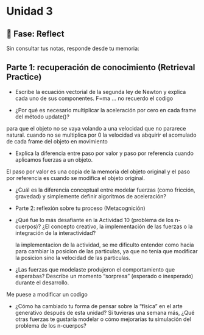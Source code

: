 # Unidad 3


## 🤔 Fase: Reflect

Sin consultar tus notas, responde desde tu memoria:

## Parte 1: recuperación de conocimiento (Retrieval Practice)

* Escribe la ecuación vectorial de la segunda ley de Newton y explica cada uno de sus componentes.
F=ma ... no recuerdo el codigo
  
* ¿Por qué es necesario multiplicar la aceleración por cero en cada frame del método update()?

para que el objeto no se vaya volando a una velocidad que no pararece natural. cuando no se multiplica por 0 la velocidad va abquirir el acomulado de cada frame del objeto en movimiento
  
* Explica la diferencia entre paso por valor y paso por referencia cuando aplicamos fuerzas a un objeto.

El paso por valor es una copia de la memoria del objeto original y el paso por referencia es cuando se modifica el objeto original.

* ¿Cuál es la diferencia conceptual entre modelar fuerzas (como fricción, gravedad) y simplemente definir algoritmos de aceleración?



* Parte 2: reflexión sobre tu proceso (Metacognición)

* ¿Qué fue lo más desafiante en la Actividad 10 (problema de los n-cuerpos)? ¿El concepto creativo, la implementación de las fuerzas o la integración de la interactividad?

  la implementacion de la actividad, se me dificulto entender como hacia para cambiar la posicion de las particulas, ya que no tenia que modificar la posicion sino la velocidad de las particulas.
  
* ¿Las fuerzas que modelaste produjeron el comportamiento que esperabas? Describe un momento “sorpresa” (esperado o inesperado) durante el desarrollo.

Me puese a modificar un codigo 
  
* ¿Cómo ha cambiado tu forma de pensar sobre la “física” en el arte generativo después de esta unidad?
Si tuvieras una semana más, ¿Qué otras fuerzas te gustaría modelar o cómo mejorarías tu simulación del problema de los n-cuerpos?
